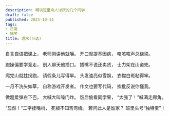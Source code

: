```yaml
---
description: 嘲讽班里令人讨厌的几个同学
draft: false
published: 2025-10-14
tags: 
- 日常
- 搞笑
title: 理水(节选)
---
```

自言自语把课上，
老师刚讲他就嚷。
开口就提基因病，
咳咳咳声总绕梁。   

跑操偏要学竞走，
别人聊天他插口。
插嘴不说还卖货，
士力架在山道兜。   

爬完山就拄拐跑，
请假条儿写得早。
头发油亮似雪飘，
衣襟白斑粘得牢。   

一月不洗头如草，
自称游戏开发者。
作文也要写代码，
挨批反说你懂我。   

做题爱弹右下巴，
大喊大叫嗓门炸。
饭后偷看同学果，
“太强了！”喊满走廊角。   

“显然！”二字挂嘴梢，
死板不知弯弯绕。
若问此人是谁家？
班里头号“独特宝”！